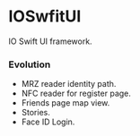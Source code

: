 # IOSwfitUI

IO Swift UI framework.

### Evolution
- MRZ reader identity path.
- NFC reader for register page.
- Friends page map view.
- Stories.
- Face ID Login.
